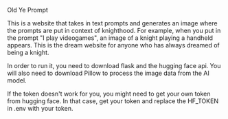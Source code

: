 Old Ye Prompt

This is a website that takes in text prompts and generates an image where the 
prompts are put in context of knighthood. For example, when you put in the prompt "I play videogames", an image of a knight playing a handheld appears. This is the dream website for anyone who has always dreamed of being a knight.

In order to run it, you need to download flask and the hugging face api. You will also need to download Pillow to process the image data from the AI model.

If the token doesn't work for you, you might need to get your own token from hugging face. In that case, get your token and replace the HF_TOKEN in .env with your token.
